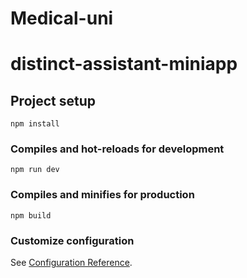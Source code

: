 # Medical-uni
# distinct-assistant-miniapp

## Project setup
```
npm install
```

### Compiles and hot-reloads for development
```
npm run dev
```

### Compiles and minifies for production
```
npm build
```

### Customize configuration
See [Configuration Reference](https://cli.vuejs.org/config/).

